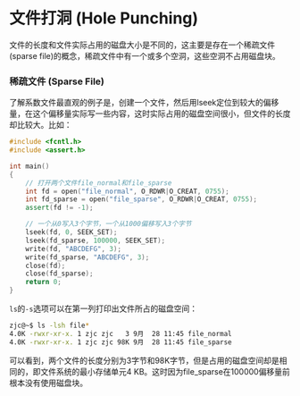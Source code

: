 # 文件打洞 (Hole Punching)

文件的长度和文件实际占用的磁盘大小是不同的，这主要是存在一个稀疏文件(sparse file)的概念，稀疏文件中有一个或多个空洞，这些空洞不占用磁盘块。

### 稀疏文件 (Sparse File)

了解系数文件最直观的例子是，创建一个文件，然后用lseek定位到较大的偏移量，在这个偏移量实际写一些内容，这时实际占用的磁盘空间很小，但文件的长度却比较大。比如：

```cpp
#include <fcntl.h>
#include <assert.h>

int main()
{
    // 打开两个文件file_normal和file_sparse
    int fd = open("file_normal", O_RDWR|O_CREAT, 0755);
    int fd_sparse = open("file_sparse", O_RDWR|O_CREAT, 0755);
    assert(fd != -1);

    // 一个从0写入3个字节，一个从1000偏移写入3个字节
    lseek(fd, 0, SEEK_SET);
    lseek(fd_sparse, 100000, SEEK_SET);
    write(fd, "ABCDEFG", 3);
    write(fd_sparse, "ABCDEFG", 3);
    close(fd);
    close(fd_sparse);
    return 0;
}
```

`ls`的`-s`选项可以在第一列打印出文件所占的磁盘空间：
```bash
zjc@~$ ls -lsh file*
4.0K -rwxr-xr-x. 1 zjc zjc   3 9月  28 11:45 file_normal
4.0K -rwxr-xr-x. 1 zjc zjc 98K 9月  28 11:45 file_sparse
```
可以看到，两个文件的长度分别为3字节和98K字节，但是占用的磁盘空间却是相同的，即文件系统的最小存储单元4 KB。这时因为file_sparse在100000偏移量前根本没有使用磁盘块。

